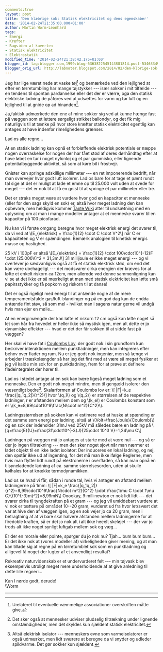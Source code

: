 ```yaml
---
comments:true
layout: post
title: 'Den klæbrige sok: Statisk elektricitet og dens egenskaber'
date: '2014-02-24T21:35:00.000+01:00'
author: Martin Worm-Leonhard
tags:
- Energi
- Kræfter
- Bagsiden af kuverten
- Statisk elektricitet
- Elektrostatik
modified_time: '2014-02-24T21:38:42.175+01:00'
blogger_id: tag:blogger.com,1999:blog-6363822545143881814.post-5346334997085393683
blogger_orig_url: http://labnoter.blogspot.com/2014/02/den-klbrige-sok-statisk-elektricitet-og.html
---
```


Jeg har lige været nede at vaske tøj[^1] og bemærkede ved den lejlighed
at efter en tørretumbling har mange tøjstykker --- især sokker i mit
tilfælde --- en tendens til spontan pardannelse eller det der er værre,
pga den statisk elektriske ladning de påføres ved at udsættes for varm
og tør luft og en lejlighed til at gnide op ad hinanden[^2]. 

Ja,faktisk udmærkede den ene af mine sokker sig ved at kunne hænge fast på
væggen som et lettere sørgeligt strikket ballondyr, og det fik mig
naturligvis til at tænke på hvor store kræfter statisk elektricitet
egentlig kan antages at have indenfor rimelighedens grænser.

Lad os alle regne...

At en statisk ladning kan opnå et forbløffende elektrisk potentiale er
næppe nogen overraskelse for nogen der har fået stød af deres dørhåndtag
efter at have løbet en tur i noget nylontøj og et par gummisko, eller
lignende potentialbyggende aktivitet, så som at køre bil i frostvejr.

Gnister kan springe adskillige millimeter --- en ret imponerende bedrift,
når man overvejer hvor godt luft isolerer.
Lad os bare for at tage et pænt rundt tal sige at det er muligt at lade
et emne op til 25.000 volt uden at svede for meget --- det er nok til at
få en gnist til at springe et par millimeter eller tre.

Det er straks meget være at vurdere hvor god en kapacitor et menneske
(eller for den sags skyld en sok) er, altså hvor meget ladning den kan
opbevare, men heldigvis kommer [Tante Wiki](http://en.wikipedia.org/wiki/Static_electricity) atter til
undsætning med en oplysning om at man i mange modeller antager at et
menneske svarer til en kapacitor på 100 picofarad.

Nu kan vi i første omgang beregne hvor meget elektrisk energi det svarer
til, da vi ved at \\[E_{elektrisk} = \frac{1}{2} \cdot C \cdot V^2\\] 
når C er kapaciteten og V er spændingen. Bemærk analogien til
kinetisk energis masse og hastighed. 

25 kV i 100pF er
altså \\[E_{elektrisk} = \frac{1}{2} \cdot 100\cdot10^{-12}F \cdot (25.000V)^2 = 31,3mJ\\]
31 millijoule er ikke meget energi --- og vi overlever jo sædvanligvis
også at få et statisk elektrisk stød, om end det kan være ubehageligt ---
det modsvarer cirka energien der kræves for at løfte et enkelt riskorn
ca 12cm, men allerede ved denne sammenligning kan vi se at det ikke er
så mærkeligt at man med statisk elektricitet kan løfte små papirsstykker
og få popkorn og riskorn til at danse! 

Det er også rigeligt med energi
til at antænde nogle af de mere temperamentsfulde gas/luft-blandinger og
på en god dag kan de endda antænde fint støv, så som mel - hvilket man i
sagens natur gerne vil undgå hvis man ejer en mølle...

At en energimængde der kan løfte et riskorn 12 cm også kan løfte noget
så let som hår fra hovedet er heller ikke så mystisk igen, men alt dette
er jo dynamiske effekter --- hvad er det der får sokken til at sidde fast
på væggen?

Her skal vi have fat i [Coulombs Lov](http://en.wikipedia.org/wiki/Coulomb's_law), der godt nok i sin
grundform kun beskriver interaktionen mellem punktladninger, men kan
integreres efter behov over flader og rum. Nu er jeg godt nok ingeniør,
men så længe vi arbejder i træskolængder så har jeg det fint med at være
så meget fysiker at jeg vil kalde min sok for en punktladning, frem for
at prøve at definere fladeintegralet der hører til.

Lad os i stedet antage at en sok kan bære ligeså meget ladning som et
menneske. Den er godt nok meget mindre, men til gengæld isolerer den
væsentligt bedre[^3]. Skalarformen af Coulombs lov er: 
\\[ |F|=k_e \frac{|q_1q_2|}{r^2}\\]
hvor \\(q_1\\) og \\(q_2\\) er størrelsen af de respektive ladninger,
r er afstanden mellem dem og \\(k_e\\) er Coulombs konstant som er
\\(k_e=8,99\cdot10^9\frac{N\cdot m^2}{C^2}\\).

Ladningsstørrelsen på sokken kan vi estimere ved at huske at spænding er
det samme som energi per ladning, altså at
\\(Volt=\frac{Joule}{Coulomb}\\) og en sok der indeholder 31mJ ved 25kV
må således bære en ladning på
\\[q=\frac{E}{U}=\frac{31\cdot10^{-3}J}{25\cdot 10^3 V}=1,24\mu C\\]

Ladningen på væggen må jo antages at starte med at være nul --- og så er
der jo ingen tiltrækning --- men der sker noget sjovt når man nærmer et
ladet objekt til en ikke ladet isolator: Der induceres en lokal
ladning, og nej, den opstår ikke ud af ingenting, for det må man ikke
ifølge Reglerne, men hvis man flytter lidt rundt på elektronerne i
overfladen, så kan man opnå en tilsyneladende ladning af ca. samme
størrelsesorden, uden at skulle kølhales for at knække termodynamikken.

Lad os se hvad vi får, sådan i runde tal, hvis vi antager en afstand
mellem ladningerne på 1mm: \\[ |F|=k_e \frac{|q_1q_2|}{r^2}=8,99\cdot10^9\frac{N\cdot m^2}{C^2} \cdot 
\frac{1\mu C \cdot 1\mu C}{(10^{-3}m)^2}=8,99mN\\]
Ooookay, 9 millinewton er nok lidt lidt --- det svarer cirka til
tyngdekraften på et gram --- og jeg vil umiddebart vurdere at vi nok er
tættere på området 10--20 gram, vurderet ud fra hvor let/svært det var at
hive den af væggen igen, og en sok vejer jo ca 20 gram, men i
betragtning af at vi bare skal halvere afstanden mellem ladningerne for
at firedoble kraften, så er det jo nok alt i alt ikke heeelt skeløjet ---
der var jo trods alt ikke noget synligt luftgab mellem sok og væg...

Er der en morale eller pointe, spørger du jo nok nu? Tjah... bum bum
bum... Er det ikke nok at (vores modeller af) virkeligheden giver
mening, og at man kan tillade sig at regne på en tørretumblet sok som en
punktladning og alligevel få noget der lugter af et anvendligt resultat?

Rekreativ naturvidenskab er et undervurderet felt --- min tøjvask blev
eksempelvis utroligt meget mere underholdende af at give anledning til
dette lille regneri...

Kan I nørde godt, derude!  
\\Worm

------------------------------------------------------------------------

[^1]: Urelateret til eventuelle væmmelige associationer overskriften måtte give.

[^2]: Det sker også at mennesker udviser pludselig tiltrækning under
    lignende omstændigheder, men det skyldes kun sjældent statisk
    elektricitet.

[^3]: Altså elektrisk isolator --- menneskers evne som varmeisolatorer er
    også udmærket, men lidt sværere at beregne da vi snyder og udleder
    spildvarme. Det gør sokker kun sjældent.
